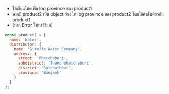 - ให้เขียนโค้ดเพื่อ log province ของ product1
- หากมี product2 เป็น object 
ว่าง ให้ log province ของ 
product2 โดยใช้คำสั่งเดียวกับ 
product1 
- (หาก Error ให้หาวิธีแก้)

```js
const product1 = {
  name: 'Water',
  distributor: {
    name: 'Giraffe Water Company',
    address: {
      street: 'Phetchaburi',
      subdistrict: 'Thanonphetchaburi',
      district: 'Ratchathewi',
      province: 'Bangkok'
    }
  }
};
```